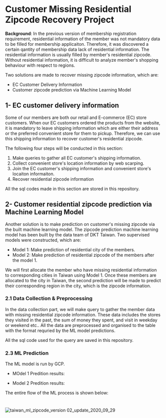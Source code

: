 # Customer Missing Residential Zipcode Recovery Project

**Background**: In the previous version of membership registration requirement, residential information of the member was not  mandatory data to be filled for membership applicaiton. Therefore, it was discovered a certain qantity of membership data lack of residential information. The residential information is usually filled by member's residential zipcode. Without residential information, it is difficult to analyze member's shopping behaviour with respect to regions.

Two solutions are made to recover missing zipcode information, which are:
* EC Customer Delivery Information
* Customer zipcode prediction via Machine Learning Model

## 1- EC customer delivery information
Some of our members are both our retail and E-commerce (EC) store customers. When our EC customers ordered the products from the website, it is mandatory to leave shipping information which are either their address or the preferred convenient store for them to pickup. Therefore, we can use this shipping information to recover customer's residential zipcode.

The following four steps will be conducted in this section:
1. Make queries to gather all EC customer's shipping information.
1. Collect convenient store's location information by web scarping. 
1. Join the EC customer's shipping information and convenient store's locaiton informaiton.
1. Recover residential zipcode information  

All the sql codes made in this section are stored in this repository.

## 2- Customer residential zipcode prediction via Machine Learning Model
Another solution is to make prediction on customer's missing zipcode via the built machine learning model. The zipcode prediction machine learning model has been built by the data team of DKT Taiwan. Two supervised models were constructed, which are: 
* Model 1: Make prediction of residential city of the members.
* Model 2: Make prediction of residential zipcode of the members after the model 1. 

We will first allocate the member who have missing residential information to corresponding cities in Taiwan using Model 1. Once these members are allocated to the city in Taiwan, the second prediction will be made to predict their corresponding region in the city, which is the zipcode information. 

### 2.1 Data Collection & Preprocessing

In the data collection part, we will make query to gather the member data with missing residential zipcode information. These data includes the stores they visited in the past, the sum of money they spent, and visit in weekday or weekend etc.. All the data are preprocessed and organised to the table with the format requried by the ML model predictions.

All the sql code used for the query are saved in this repository. 

### 2.3 ML Prediction
The ML model is run by GCP.

* MOdel 1 Predition results:


* Model 2 Predition results:


The entire flow of the ML process is shown below:
#  
![taiwan_ml_zipcode_version 02_update_2020_09_29](https://user-images.githubusercontent.com/68263082/103403120-1849ec80-4b8a-11eb-9888-d10452b841a5.png)


